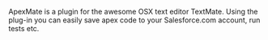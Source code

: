 ApexMate is a plugin for the awesome OSX text editor TextMate. Using the plug-in you can easily save apex code to your Salesforce.com account, run tests etc.

